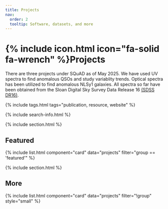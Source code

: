 ```yaml
---
title: Projects
nav:
  order: 2
  tooltip: Software, datasets, and more
---
```


# {% include icon.html icon="fa-solid fa-wrench" %}Projects

There are three projects under SQuAD as of May 2025. We have used UV spectra to find anomalous QSOs and study variablity trends. Optical spectra has been utilized to find anomalous NLSy1 galaxies. All spectra so far have been obtained from the Sloan Digital Sky Survey Data Release 16 [(SDSS DR16)](https://skyserver.sdss.org/dr16/en/home.aspx).

{% include tags.html tags="publication, resource, website" %}

{% include search-info.html %}

{% include section.html %}

## Featured

{% include list.html component="card" data="projects" filter="group == 'featured'" %}

{% include section.html %}

## More

{% include list.html component="card" data="projects" filter="!group" style="small" %}
